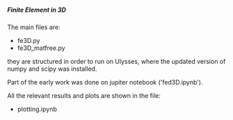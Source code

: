 ##### Finite Element in 3D

The main files are:

- fe3D.py
- fe3D_matfree.py

they are structured in order to run on Ulysses, where the updated version of numpy and scipy was installed.

Part of the early work was done on jupiter notebook ('fed3D.ipynb').

All the relevant results and plots are shown in the file:

- plotting.ipynb
